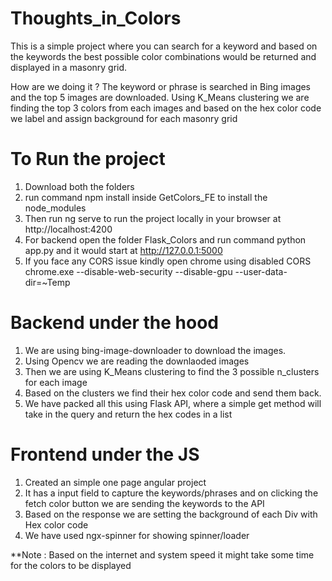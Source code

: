 # Thoughts_in_Colors
This is a simple project where you can search for a keyword and based on the keywords the best possible color combinations would be returned and displayed in a masonry grid.

How are we doing it ? The keyword or phrase is searched in Bing images and the top 5 images are downloaded. Using K_Means clustering we are finding the top 3 colors from each images and based on the hex color code we label and assign background for each masonry grid


# To Run the project
1. Download both the folders
2. run command npm install inside GetColors_FE to install the node_modules
3. Then run ng serve to run the project locally in your browser at http://localhost:4200
4. For backend open the folder Flask_Colors and run command python app.py and it would start at http://127.0.0.1:5000
5. If you face any CORS issue kindly open chrome using disabled CORS chrome.exe --disable-web-security --disable-gpu --user-data-dir=~Temp

# Backend under the hood
1. We are using bing-image-downloader to download the images.
2. Using Opencv we are reading the downlaoded images
3. Then we are using K_Means clustering to find the 3 possible n_clusters for each image
4. Based on the clusters we find their hex color code and send them back.
5. We have packed all this using Flask API, where a simple get method will take in the query and return the hex codes in a list

# Frontend under the JS
1. Created an simple one page angular project
2. It has a input field to capture the keywords/phrases and on clicking the fetch color button we are sending the keywords to the API 
3. Based on the response we are setting the background of each Div with Hex color code 
4. We have used ngx-spinner for showing spinner/loader

**Note : Based on the internet and system speed it might take some time for the colors to be displayed


